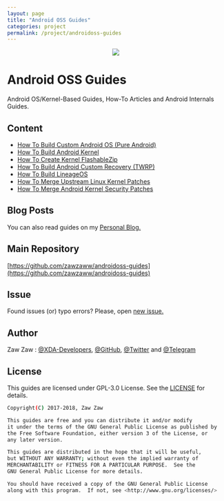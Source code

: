 ```yaml
---
layout: page
title: "Android OSS Guides"
categories: project
permalink: /project/androidoss-guides
---
```


<p align="center">
 <img src="https://s20.postimg.cc/70n6ckm5p/android-os-logo-grey.jpg" />
</p>

# Android OSS Guides
Android OS/Kernel-Based Guides, How-To Articles and Android Internals Guides.

## Content
- [How To Build Custom Android OS (Pure Android)](https://github.com/zawzaww/androidoss-guides/blob/android/guides/Building-Custom-Android-OS.md)
- [How To Build Android Kernel](https://github.com/zawzaww/androidoss-guides/blob/android/guides/Building-Android-Kernel.md)
- [How To Create Kernel FlashableZip](https://github.com/zawzaww/androidoss-guides/blob/android/guides/Creating-Kernel-FlashableZip.md)
- [How To Build Android Custom Recovery (TWRP)](https://github.com/zawzaww/androidoss-guides/blob/android/guides/Building-TWRP-Recovery.md)
- [How To Build LineageOS](https://github.com/zawzaww/androidoss-guides/blob/android/guides/Building-LineageOS.md)
- [How To Merge Upstream Linux Kernel Patches](https://github.com/zawzaww/androidoss-guides/blob/android/guides/Merging-Upstream-Linux-Kernel-Patches.md)
- [How To Merge Android Kernel Security Patches](https://github.com/zawzaww/androidoss-guides/blob/android/guides/Merging-Kernel-Security-Patches.md)

## Blog Posts
You can also read guides on my [Personal Blog.](https://medium.com/zawzaww/tagged/how-to)

## Main Repository
[https://github.com/zawzaww/androidoss-guides](https://github.com/zawzaww/androidoss-guides)

## Issue
Found issues (or) typo errors? 
Please, open [new issue.](https://github.com/zawzaww/androidoss-guides/issues/new)

## Author
Zaw Zaw : [@XDA-Developers](https://forum.xda-developers.com/member.php?u=7581611), [@GitHub](https://github.com/zawzaww), [@Twitter](https://twitter.com/zawzawwme) and [@Telegram](https://t.me/zawzaww)

## License
This guides are licensed under GPL-3.0 License. See the [LICENSE](https://github.com/zawzaww/android-articles/blob/android/LICENSE) for details.

```bash
Copyright(C) 2017-2018, Zaw Zaw

This guides are free and you can distribute it and/or modify
it under the terms of the GNU General Public License as published by
the Free Software Foundation, either version 3 of the License, or 
any later version.

This guides are distributed in the hope that it will be useful,
but WITHOUT ANY WARRANTY; without even the implied warranty of
MERCHANTABILITY or FITNESS FOR A PARTICULAR PURPOSE.  See the
GNU General Public License for more details.

You should have received a copy of the GNU General Public License
along with this program.  If not, see <http://www.gnu.org/licenses/>
```
